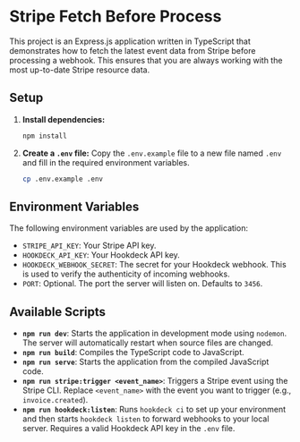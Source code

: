 # Stripe Fetch Before Process

This project is an Express.js application written in TypeScript that demonstrates how to fetch the latest event data from Stripe before processing a webhook. This ensures that you are always working with the most up-to-date Stripe resource data.

## Setup

1.  **Install dependencies:**

    ```bash
    npm install
    ```

2.  **Create a `.env` file:**
    Copy the `.env.example` file to a new file named `.env` and fill in the required environment variables.
    ```bash
    cp .env.example .env
    ```

## Environment Variables

The following environment variables are used by the application:

- `STRIPE_API_KEY`: Your Stripe API key.
- `HOOKDECK_API_KEY`: Your Hookdeck API key.
- `HOOKDECK_WEBHOOK_SECRET`: The secret for your Hookdeck webhook. This is used to verify the authenticity of incoming webhooks.
- `PORT`: Optional. The port the server will listen on. Defaults to `3456`.

## Available Scripts

- **`npm run dev`**: Starts the application in development mode using `nodemon`. The server will automatically restart when source files are changed.
- **`npm run build`**: Compiles the TypeScript code to JavaScript.
- **`npm run serve`**: Starts the application from the compiled JavaScript code.
- **`npm run stripe:trigger <event_name>`**: Triggers a Stripe event using the Stripe CLI. Replace `<event_name>` with the event you want to trigger (e.g., `invoice.created`).
- **`npm run hookdeck:listen`**: Runs `hookdeck ci` to set up your environment and then starts `hookdeck listen` to forward webhooks to your local server. Requires a valid Hookdeck API key in the `.env` file.
